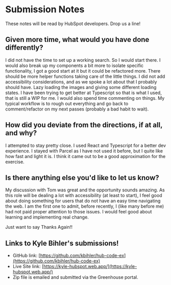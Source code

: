 # Submission Notes
 
These notes will be read by HubSpot developers. Drop us a line!
 
## Given more time, what would you have done differently?
 
I did not have the time to set up a working search. So I would start there. I would also break up my components a bit more to isolate specific functionality, I got a good start at it but it could be refactored more. There should be more helper functions taking care of the little things. I did not add accessibility considerations, and as we spoke a lot about that I probably should have. Lazy loading the images and giving some different loading states. I have been trying to get better at Typescript so that is what I used, that is still a WIP for me. I would also spend time commenting on things. My typical workflow is to rough out everything and go back to comment/refactor on my next passes (probably a bad habit to wait).
 
## How did you deviate from the directions, if at all, and why?
 
I attempted to stay pretty close. I used React and Typescript for a better dev experience. I stayed with Parcel as I have not used it before, but I quite like how fast and light it is. I think it came out to be a good approximation for the exercise.
 
## Is there anything else you'd like to let us know?
 
My discussion with Tom was great and the opportunity sounds amazing. As this role will be dealing a lot with accessibility (at least to start), I feel good about doing something for users that do not have an easy time navigating the web. I am the first one to admit, before recently, I (like many before me) had not paid proper attention to those issues. I would feel good about learning and implementing real change.
 
Just want to say Thanks Again!!
 
## Links to Kyle Bihler's submissions!
- GitHub link: [https://github.com/kbihler/hub-code-ex](https://github.com/kbihler/hub-code-ex)
- Live Site link: [https://kyle-hubspot.web.app/](https://kyle-hubspot.web.app/)
- Zip file is emailed and submitted via the Greenhouse portal.

